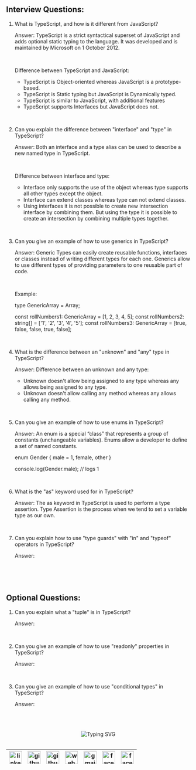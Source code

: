 ## Interview Questions:

1. What is TypeScript, and how is it different from JavaScript?

   Answer: TypeScript is a strict syntactical superset of JavaScript and adds optional static typing to the language. It was developed and is maintained by Microsoft on 1 October 2012.

    <br/>

   Difference between TypeScript and JavaScript:

   - TypeScript is Object-oriented whereas JavaScript is a prototype-based.
   - TypeScript is Static typing but JavaScript is Dynamically typed.
   - TypeScript is similar to JavaScript, with additional features
   - TypeScript supports Interfaces but JavaScript does not.

<br/>

2. Can you explain the difference between "interface" and "type" in TypeScript?

   Answer: Both an interface and a type alias can be used to describe a new named type in TypeScript.

   <br/>

   Difference between interface and type:

   - Interface only supports the use of the object whereas type supports all other types except the object.
   - Interface can extend classes whereas type can not extend classes.
   - Using interfaces it is not possible to create new intersection interface by combining them. But using the type it is possible to create an intersection by combining multiple types together.

<br/>

3. Can you give an example of how to use generics in TypeScript?

   Answer: Generic Types can easily create reusable functions, interfaces or classes instead of writing different types for each one. Generics allow to use different types of providing parameters to one reusable part of code.

   <br/>

   Example:

   type GenericArray<T> = Array<T>;

   const rollNumbers1: GenericArray<number> = [1, 2, 3, 4, 5];
   const rollNumbers2: string[] = ['1', '2', '3', '4', '5'];
   const rollNumbers3: GenericArray<boolean> = [true, false, false, true, false];

<br/>

4. What is the difference between an "unknown" and "any" type in TypeScript?

   Answer: Difference between an unknown and any type:

   - Unknown doesn't allow being assigned to any type whereas any allows being assigned to any type.
   - Unknown doesn't allow calling any method whereas any allows calling any method.

<br/>

5. Can you give an example of how to use enums in TypeScript?

   Answer: An enum is a special “class” that represents a group of constants (unchangeable variables). Enums allow a developer to define a set of named constants.

   enum Gender {
   male = 1,
   female,
   other
   }

   console.log(Gender.male); // logs 1

<br/>

6. What is the "as" keyword used for in TypeScript?

   Answer: The as keyword in TypeScript is used to perform a type assertion. Type Assertion is the process when we tend to set a variable type as our own.

<br/>

7. Can you explain how to use "type guards" with "in" and "typeof" operators in TypeScript?

   Answer:

<br/>
<br/>
<br/>

## Optional Questions:

1. Can you explain what a "tuple" is in TypeScript?

   Answer:

<br/>

2. Can you give an example of how to use "readonly" properties in TypeScript?

   Answer:

<br/>

3. Can you give an example of how to use "conditional types" in TypeScript?

   Answer:

<br/>
<br/>
<br/>

<!-- connect with me start -->
<div align="center"> 
    <img src="https://readme-typing-svg.demolab.com?font=Fira+Code&weight=600&duration=1&pause=1000&repeat=false&width=410&lines=%F0%9F%93%AA+%F0%9D%97%99%F0%9D%97%98%F0%9D%97%98%F0%9D%97%9F+%F0%9D%97%99%F0%9D%97%A5%F0%9D%97%98%F0%9D%97%98+%F0%9D%97%A7%F0%9D%97%A2+%F0%9D%97%96%F0%9D%97%A2%F0%9D%97%A1%F0%9D%97%A7%F0%9D%97%94%F0%9D%97%96%F0%9D%97%A7+%F0%9D%97%A0%F0%9D%97%98+%F0%9D%97%94%F0%9D%97%A1%F0%9D%97%AC%F0%9D%97%A7%F0%9D%97%9C%F0%9D%97%A0%F0%9D%97%98" alt="Typing SVG" />
</div>

<br/>

<!-- social media links start -->
<table align="center">
  <thead align="center">
      <tr>
          <th>
              <a href="https://www.linkedin.com/in/montasim">
                  <img alt="linkedin icon" src="https://cdn.simpleicons.org/linkedin" width="35px">
              </a>
          </th>
          <th>
              <a href="https://www.github.com/montasim">
                  <img alt="github icon" src="https://cdn.simpleicons.org/github/white" width="35px">
              </a>
          </th>
          <th>
              <a href="https://stackoverflow.com/users/20348607/montasim">
                  <img alt="github icon" src="https://cdn.simpleicons.org/stackoverflow" width="35px">
              </a>
          </th>
          <th>
              <a href="https://montasim-dev.web.app/">
                  <img alt="web icon" src="https://cdn.simpleicons.org/googlechrome" width="35px">
              </a>
          </th>
          <th>
              <a href="mailto:montasimmamun@gmail.com">
                  <img alt="gmail icon" src="https://cdn.simpleicons.org/gmail" width="35px">
              </a>
          </th>
          <th>
              <a href="https://www.facebook.com/montasimmamun/">
                  <img alt="facebook icon" src="https://cdn.simpleicons.org/facebook" width="35px">
              </a>
          </th>
          <th>
              <a href="https://twitter.com/montasimmamun">
                  <img alt="facebook icon" src="https://cdn.simpleicons.org/twitter" width="35px">
              </a>
          </th>
      </tr>
  </thead>
</table>
<!-- social media links end -->
<!-- connect with me end -->
